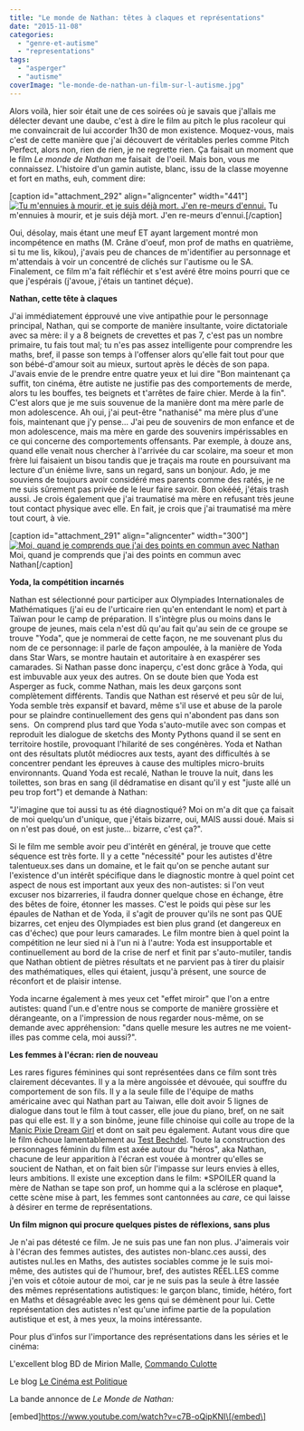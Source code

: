 ```yaml
---
title: "Le monde de Nathan: têtes à claques et représentations"
date: "2015-11-08"
categories: 
  - "genre-et-autisme"
  - "representations"
tags: 
  - "asperger"
  - "autisme"
coverImage: "le-monde-de-nathan-un-film-sur-l-autisme.jpg"
---
```


Alors voilà, hier soir était une de ces soirées où je savais que j'allais me délecter devant une daube, c'est à dire le film au pitch le plus racoleur qui me convaincrait de lui accorder 1h30 de mon existence. Moquez-vous, mais c'est de cette manière que j'ai découvert de véritables perles comme Pitch Perfect, alors non, rien de rien, je ne regrette rien. Ça faisait un moment que le film _Le monde de Nathan_ me faisait  de l'oeil. Mais bon, vous me connaissez. L'histoire d'un gamin autiste, blanc, issu de la classe moyenne et fort en maths, euh, comment dire:

\[caption id="attachment\_292" align="aligncenter" width="441"\][![Tu m'ennuies à mourir, et je suis déjà mort. J'en re-meurs d'ennui.](https://lafillepassympa.files.wordpress.com/2015/11/boring.gif?w=300)](https://lafillepassympa.files.wordpress.com/2015/11/boring.gif) Tu m'ennuies à mourir, et je suis déjà mort. J'en re-meurs d'ennui.\[/caption\]

Oui, désolay, mais étant une meuf ET ayant largement montré mon incompétence en maths (M. Crâne d'oeuf, mon prof de maths en quatrième, si tu me lis, kikou), j'avais peu de chances de m'identifier au personnage et m'attendais à voir un concentré de clichés sur l'autisme ou le SA. Finalement, ce film m'a fait réfléchir et s'est avéré être moins pourri que ce que j'espérais (j'avoue, j'étais un tantinet déçue).

**Nathan, cette tête à claques**

J'ai immédiatement épprouvé une vive antipathie pour le personnage principal, Nathan, qui se comporte de manière insultante, voire dictatoriale avec sa mère: il y a 8 beignets de crevettes et pas 7, c'est pas un nombre primaire, tu fais tout mal; tu n'es pas assez intelligente pour comprendre les maths, bref, il passe son temps à l'offenser alors qu'elle fait tout pour que son bébé-d'amour soit au mieux, surtout après le décès de son papa. J'avais envie de le prendre entre quatre yeux et lui dire "Bon maintenant ça suffit, ton cinéma, être autiste ne justifie pas des comportements de merde, alors tu les bouffes, tes beignets et t'arrêtes de faire chier. Merde à la fin". C'est alors que je me suis souvenue de la manière dont ma mère parle de mon adolescence. Ah oui, j'ai peut-être "nathanisé" ma mère plus d'une fois, maintenant que j'y pense... J'ai peu de souvenirs de mon enfance et de mon adolescence, mais ma mère en garde des souvenirs impérissables en ce qui concerne des comportements offensants. Par exemple, à douze ans, quand elle venait nous chercher à l'arrivée du car scolaire, ma soeur et mon frère lui faisaient un bisou tandis que je traçais ma route en poursuivant ma lecture d'un énième livre, sans un regard, sans un bonjour. Ado, je me souviens de toujours avoir considéré mes parents comme des ratés, je ne me suis sûrement pas privée de le leur faire savoir. Bon okééé, j'étais trash aussi. Je crois également que j'ai traumatisé ma mère en refusant très jeune tout contact physique avec elle. En fait, je crois que j'ai traumatisé ma mère tout court, à vie.

\[caption id="attachment\_291" align="aligncenter" width="300"\][![Moi, quand je comprends que j'ai des points en commun avec Nathan](https://lafillepassympa.files.wordpress.com/2015/11/eww.gif?w=300)](https://lafillepassympa.files.wordpress.com/2015/11/eww.gif) Moi, quand je comprends que j'ai des points en commun avec Nathan\[/caption\]

**Yoda, la compétition** **incarnés**

Nathan est sélectionné pour participer aux Olympiades Internationales de Mathématiques (j'ai eu de l'urticaire rien qu'en entendant le nom) et part à Taïwan pour le camp de préparation. Il s'intègre plus ou moins dans le groupe de jeunes, mais cela n'est dû qu'au fait qu'au sein de ce groupe se trouve "Yoda", que je nommerai de cette façon, ne me souvenant plus du nom de ce personnage: il parle de façon ampoulée, à la manière de Yoda dans Star Wars, se montre hautain et autoritaire à en exaspérer ses camarades. Si Nathan passe donc inaperçu, c'est donc grâce à Yoda, qui est imbuvable aux yeux des autres. On se doute bien que Yoda est Asperger as fuck, comme Nathan, mais les deux garçons sont complètement différents. Tandis que Nathan est réservé et peu sûr de lui, Yoda semble très expansif et bavard, même s'il use et abuse de la parole pour se plaindre continuellement des gens qui n'abondent pas dans son sens.  On comprend plus tard que Yoda s'auto-mutile avec son compas et reproduit les dialogue de sketchs des Monty Pythons quand il se sent en territoire hostile, provoquant l'hilarité de ses congénères. Yoda et Nathan ont des résultats plutôt médiocres aux tests, ayant des difficultés à se concentrer pendant les épreuves à cause des multiples micro-bruits environnants. Quand Yoda est recalé, Nathan le trouve la nuit, dans les toilettes, son bras en sang (il dédramatise en disant qu'il y est "juste allé un peu trop fort") et demande à Nathan:

"J'imagine que toi aussi tu as été diagnostiqué? Moi on m'a dit que ça faisait de moi quelqu'un d'unique, que j'étais bizarre, oui, MAIS aussi doué. Mais si on n'est pas doué, on est juste... bizarre, c'est ça?".

Si le film me semble avoir peu d'intérêt en général, je trouve que cette séquence est très forte. Il y a cette "nécessité" pour les autistes d'être talentueux.ses dans un domaine, et le fait qu'on se penche autant sur l'existence d'un intérêt spécifique dans le diagnostic montre à quel point cet aspect de nous est important aux yeux des non-autistes: si l'on veut excuser nos bizarreries, il faudra donner quelque chose en échange, être des bêtes de foire, étonner les masses. C'est le poids qui pèse sur les épaules de Nathan et de Yoda, il s'agit de prouver qu'ils ne sont pas QUE bizarres, cet enjeu des Olympiades est bien plus grand (et dangereux en cas d'échec) que pour leurs camarades. Le film montre bien à quel point la compétition ne leur sied ni à l'un ni à l'autre: Yoda est insupportable et continuellement au bord de la crise de nerf et finit par s'auto-mutiler, tandis que Nathan obtient de piètres résultats et ne parvient pas à tirer du plaisir des mathématiques, elles qui étaient, jusqu'à présent, une source de réconfort et de plaisir intense.

Yoda incarne également à mes yeux cet "effet miroir" que l'on a entre autistes: quand l'un.e d'entre nous se comporte de manière grossière et dérangeante, on a l'impression de nous regarder nous-même, on se demande avec appréhension: "dans quelle mesure les autres ne me voient-illes pas comme cela, moi aussi?".

**Les femmes à l'écran: rien de nouveau**

Les rares figures féminines qui sont représentées dans ce film sont très clairement décevantes. Il y a la mère angoissée et dévouée, qui souffre du comportement de son fils. Il y a la seule fille de l'équipe de maths américaine avec qui Nathan part au Taiwan, elle doit avoir 5 lignes de dialogue dans tout le film à tout casser, elle joue du piano, bref, on ne sait pas qui elle est. Il y a son binôme, jeune fille chinoise qui colle au trope de la [Manic Pixie Dream Girl](https://lesdegenreuses.wordpress.com/2013/07/14/jetais-une-manic-pixie-dream-girl-laurie-penny/) et dont on sait peu également. Autant vous dire que le film échoue lamentablement au [Test Bechdel](https://fr.wikipedia.org/wiki/Test_de_Bechdel). Toute la construction des personnages féminin du film est axée autour du "héros", aka Nathan, chacune de leur apparition à l'écran est vouée à montrer qu'elles se soucient de Nathan, et on fait bien sûr l'impasse sur leurs envies à elles, leurs ambitions. Il existe une exception dans le film: \*SPOILER quand la mère de Nathan se tape son prof, un homme qui a la sclérose en plaque\*, cette scène mise à part, les femmes sont cantonnées au _care_, ce qui laisse à désirer en terme de représentations.

**Un film mignon qui procure quelques pistes de réflexions, sans plus**

Je n'ai pas détesté ce film. Je ne suis pas une fan non plus. J'aimerais voir à l'écran des femmes autistes, des autistes non-blanc.ces aussi, des autistes nul.les en Maths, des autistes sociables comme je le suis moi-même, des autistes qui de l'humour, bref, des autistes RÉEL.LES comme j'en vois et côtoie autour de moi, car je ne suis pas la seule à être lassée des mêmes représentations autistiques: le garçon blanc, timide, hétéro, fort en Maths et désagréable avec les gens qui se démènent pour lui. Cette représentation des autistes n'est qu'une infime partie de la population autistique et est, à mes yeux, la moins intéressante.

Pour plus d'infos sur l'importance des représentations dans les séries et le cinéma:

L'excellent blog BD de Mirion Malle, [Commando Culotte](http://www.mirionmalle.com)

Le blog [Le Cinéma est Politique](http://www.lecinemaestpolitique.fr)

La bande annonce de _Le Monde de Nathan:_ 

\[embed\]https://www.youtube.com/watch?v=c7B-oQipKNI\[/embed\]
